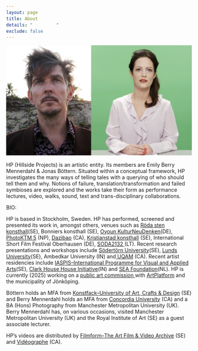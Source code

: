 ```yaml
---
layout: page
title: About
details: "         "
exclude: false
---
```

![](/images/test.jpg)



HP (Hillside Projects) is an artistic entity. Its members are Emily Berry Mennerdahl & Jonas Böttern. Situated within a conceptual framework, HP investigates the many ways of telling tales with a querying of who should tell them and why. Notions of failure, translation/transformation and failed symbioses are explored and the works take their form as performance lectures, video, walks, sound, text and trans-disciplinary collaborations.



B﻿IO:

HP is based in Stockholm, Sweden. HP has performed, screened and presented its work in, amongst others, venues such as [Röda sten konsthall](https://rodastenkonsthall.se/utstallningar/dhak-dhak-ho-hum-ah-eekff-iii-ie/)(SE), Bonniers konsthall (SE), [Oyoun KulturNeuDenken](https://oyoun.de/en/event/l2l_opening/)(DE), [PhotoKTM 5](https://photoktm.com/program/searching-for-the-european-roller/) (NP), [Dazibao](https://en.dazibao.art/exhibition-hillside-projects) (CA), [Kristianstad konsthall](https://regionmuseet.se/kalender/i-like-maps-because-they-lie/) (SE), International Short Film Festival Oberhausen (DE), [SODA2132 ](https://sodas2123.lt/en/walking-is-still-honest-about-being-and-moving-together/)(LT). Recent research presentations and workshops include [Södertörn University](https://www.sh.se/institutioner--amnen/institutionen-for-kultur-och-larande/litteraturvetenskap/ratatoskr-research-group-for-literary-animal-studies#:~:text=9%2D10%20december%202024%20arrangerade,%2C%20Universitetet%20i%20Li%C3%A8ge%2C%20Belgien.)(SE), [Lunds University](https://www.lu.se/evenemang/relentless-existential-threats-stretching-across-disciplines-and-dimensions-foster-existential-well)(SE), Ambedkar University (IN) and[ UQAM](https://labdoc.uqam.ca/wp-content/uploads/sites/95/LabDoc_E%CC%81co_Prog.pdf) (CA). Recent artist residencies include [IASPIS–International Programme for Visual and Applied Arts](https://www.konstnarsnamnden.se/en/international-programmes-and-residencies/iaspis-international-programme-for-visual-and-applied-arts/iaspis-digital-archive/hillside-projects/)(SE), [Clark House House Initiative](https://theshowroom.org/about/relationships/clark-house-initiative)(IN) and [SEA Foundation](https://www.seafoundation.eu/hillside-projects-exhibition-vultures/)(NL). HP is currently (2025) working on a [public art commission ](https://jonkopingslansmuseum.se/se-och-gora/kalender/evenemang/gnistrande-skymd/)with [ArtPlatform](https://artplatform.se/) and the municipality of Jönköping.

Böttern holds an MFA from [Konstfack–University of Art, Crafts & Design](https://www.konstfack.se/en/) (SE) and Berry Mennerdahl holds an MFA from [Concordia University](https://www.concordia.ca/finearts/studio-arts/programs/graduate.html) (CA) and a BA (Hons) Photography from Manchester Metropolitan University (UK). Berry Mennerdahl has, on various occasions, visited Manchester Metropolitan University (UK) and the Royal Institute of Art (SE) as a guest associate lecturer.

HP’s videos are distributed by [Filmform–The Art Film & Video Archive](https://www.filmform.com/artists/13264-hillside-projects-artist-group/) (SE) and [Vidéographe](https://www.videographe.org/?s=hillside+projects) (CA).



![]()

[](/cv.html)